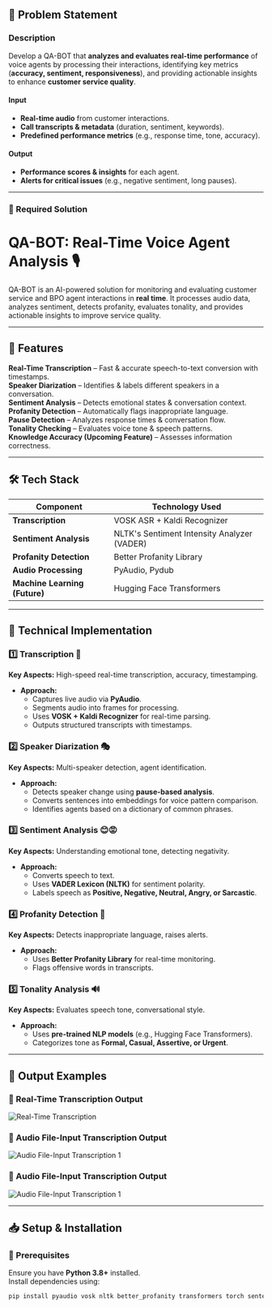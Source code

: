 ## **📌 Problem Statement**  

### **Description**  
Develop a QA-BOT that **analyzes and evaluates real-time performance** of voice agents by processing their interactions, identifying key metrics (**accuracy, sentiment, responsiveness**), and providing actionable insights to enhance **customer service quality**.  

#### **Input**  
-  **Real-time audio** from customer interactions.  
-  **Call transcripts & metadata** (duration, sentiment, keywords).  
-  **Predefined performance metrics** (e.g., response time, tone, accuracy).  

#### **Output**  
-  **Performance scores & insights** for each agent.  
-  **Alerts for critical issues** (e.g., negative sentiment, long pauses).  

---
### **🔹 Required Solution**  
# **QA-BOT: Real-Time Voice Agent Analysis** 🎙️  

QA-BOT is an AI-powered solution for monitoring and evaluating customer service and BPO agent interactions in **real time**. It processes audio data, analyzes sentiment, detects profanity, evaluates tonality, and provides actionable insights to improve service quality.  

---

## **🚀 Features**  
 **Real-Time Transcription** – Fast & accurate speech-to-text conversion with timestamps.  
 **Speaker Diarization** – Identifies & labels different speakers in a conversation.  
 **Sentiment Analysis** – Detects emotional states & conversation context.  
 **Profanity Detection** – Automatically flags inappropriate language.  
 **Pause Detection** – Analyzes response times & conversation flow.  
 **Tonality Checking** – Evaluates voice tone & speech patterns.  
 **Knowledge Accuracy (Upcoming Feature)** – Assesses information correctness.  

---

## **🛠 Tech Stack**  

| Component             | Technology Used |
|----------------------|----------------|
| **Transcription**    | VOSK ASR + Kaldi Recognizer |
| **Sentiment Analysis** | NLTK's Sentiment Intensity Analyzer (VADER) |
| **Profanity Detection** | Better Profanity Library |
| **Audio Processing** | PyAudio, Pydub |
| **Machine Learning (Future)** | Hugging Face Transformers |

---

## **🔧 Technical Implementation**  

### **1️⃣ Transcription** 📝  
**Key Aspects:** High-speed real-time transcription, accuracy, timestamping.  
- **Approach:**  
  - Captures live audio via **PyAudio**.  
  - Segments audio into frames for processing.  
  - Uses **VOSK + Kaldi Recognizer** for real-time parsing.  
  - Outputs structured transcripts with timestamps.  

### **2️⃣ Speaker Diarization** 🎭  
**Key Aspects:** Multi-speaker detection, agent identification.  
- **Approach:**  
  - Detects speaker change using **pause-based analysis**.  
  - Converts sentences into embeddings for voice pattern comparison.  
  - Identifies agents based on a dictionary of common phrases.  

### **3️⃣ Sentiment Analysis** 😊😡  
**Key Aspects:** Understanding emotional tone, detecting negativity.  
- **Approach:**  
  - Converts speech to text.  
  - Uses **VADER Lexicon (NLTK)** for sentiment polarity.  
  - Labels speech as **Positive, Negative, Neutral, Angry, or Sarcastic**.  

### **4️⃣ Profanity Detection** 🚨  
**Key Aspects:** Detects inappropriate language, raises alerts.  
- **Approach:**  
  - Uses **Better Profanity Library** for real-time monitoring.  
  - Flags offensive words in transcripts.  

### **5️⃣ Tonality Analysis** 🔊  
**Key Aspects:** Evaluates speech tone, conversational style.  
- **Approach:**  
  - Uses **pre-trained NLP models** (e.g., Hugging Face Transformers).  
  - Categorizes tone as **Formal, Casual, Assertive, or Urgent**.  

---
## 📌 Output Examples

### 📝 Real-Time Transcription Output
![Real-Time Transcription](Output/live_inpuput.png)


### 📝 Audio File-Input Transcription Output
![Audio File-Input Transcription 1](Output/file_inpuput.png)


### 📝 Audio File-Input Transcription Output
![Audio File-Input Transcription 1](Output/file_inpuput2.png)

---

## **📥 Setup & Installation**  
### **🔹 Prerequisites**  
Ensure you have **Python 3.8+** installed.  
Install dependencies using:  
```bash
pip install pyaudio vosk nltk better_profanity transformers torch sentencepiece

